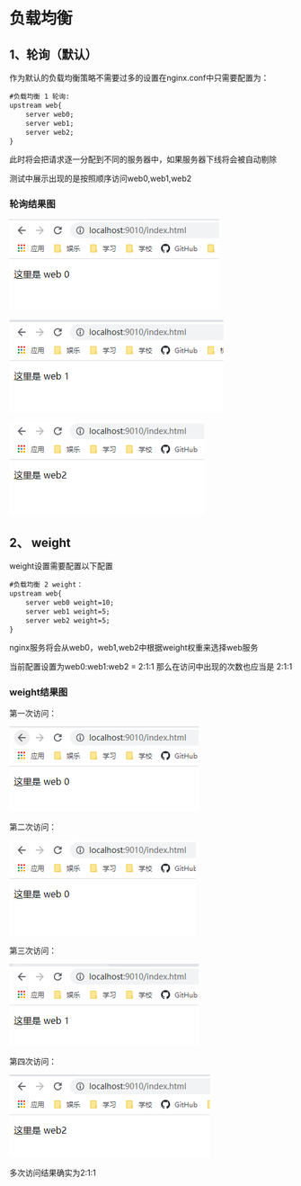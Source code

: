 # 负载均衡

## 1、轮询（默认）

作为默认的负载均衡策略不需要过多的设置在nginx.conf中只需要配置为：

``` config
#负载均衡 1 轮询:
upstream web{
    server web0;
    server web1;
    server web2;
}
```

此时将会把请求逐一分配到不同的服务器中，如果服务器下线将会被自动剔除

测试中展示出现的是按照顺序访问web0,web1,web2

### 轮询结果图

![轮询结果0](photo/轮询结果0.png)

![轮询结果1](photo/轮询结果1.png)

![轮询结果2](photo/轮询结果2.png)

## 2、 weight

weight设置需要配置以下配置

``` config
#负载均衡 2 weight：
upstream web{
    server web0 weight=10;
    server web1 weight=5;
    server web2 weight=5;
}
```

nginx服务将会从web0，web1,web2中根据weight权重来选择web服务

当前配置设置为web0:web1:web2 = 2:1:1 那么在访问中出现的次数也应当是 2:1:1

### weight结果图

第一次访问：

![weight结果1](photo/weight00.png)

第二次访问：

![weight结果2](photo/weight01.png)

第三次访问：

![weight结果3](photo/weight1.png)

第四次访问：

![weight结果4](photo/weight2.png)

多次访问结果确实为2:1:1